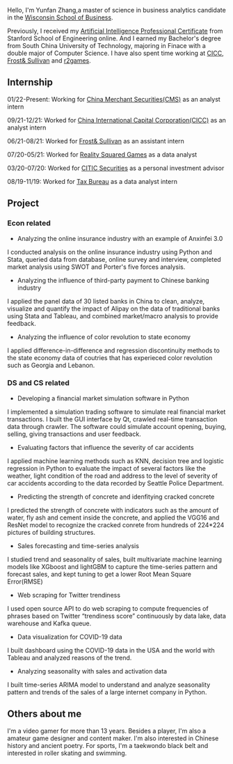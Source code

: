 Hello, I'm Yunfan Zhang,a master of science in business analytics candidate in the [Wisconsin School of Business](https://business.wisc.edu/?gclid=CjwKCAjwxOCRBhA8EiwA0X8hixKiBaBCiZH7qthSOX7NppOQQKbRlR63XC6z51HtbM5JmQYbTac_kxoCms4QAvD_BwE). 

Previously, I received my [Artificial Intelligence Professional Certificate](https://online.stanford.edu/programs/artificial-intelligence-professional-program) from Stanford School of Engineering online. And I earned my Bachelor's degree from South China University of Technology, majoring in Finace with a double major of Computer Science. I have also spent time working at [CICC](https://en.cicc.com/), [Frost& Sullivan](https://www.frost.com/) and [r2games](https://www.r2games.com/).

## Internship

01/22-Present: Working for [China Merchant Securities(CMS)](http://www.cmschina.com.hk/en/CorpFin/default) as an analyst intern

09/21-12/21: Worked for [China International Capital Corporation(CICC)](https://en.cicc.com/) as an analyst intern

06/21-08/21: Worked for [Frost& Sullivan](https://www.frost.com/) as an assistant intern

07/20-05/21: Worked for [Reality Squared Games](https://www.r2games.com/) as a data analyst

03/20-07/20: Worked for [CITIC Securities](http://www.cs.ecitic.com/newsite/en/) as a personal investment advisor

08/19-11/19: Worked for [Tax Bureau](http://www.chinatax.gov.cn/eng/home.html) as a data analyst intern

## Project
### Econ related
- Analyzing the online insurance industry with an example of Anxinfei 3.0

I conducted analysis on the online insurance industry using Python and Stata, queried data from database, online survey and interview, completed market analysis using SWOT and Porter's five forces analysis.

- Analyzing the influence of third-party payment to Chinese banking industry

I applied the panel data of 30 listed banks in China to clean, analyze, visualize and quantify the impact of Alipay on the data of traditional banks using Stata and Tableau, and combined market/macro analysis to provide feedback.

- Analyzing the influence of color revolution to state economy

I applied difference-in-difference and regression discontinuity methods to the state economy data of coutries that has experieced color revolution such as Georgia and Lebanon.


### DS and CS related
- Developing a financial market simulation software in Python

I implemented a simulation trading software to simulate real financial market transactions. I built the GUI interface by Qt, crawled real-time transaction data through crawler. The software could simulate account opening, buying, selling, giving transactions and user feedback.

- Evaluating factors that influence the severity of car accidents

I applied machine learning methods such as KNN, decision tree and logistic regression in Python to evaluate the impact of several factors like the weather, light condition of the road and address to the level of severity of car accidents according to the data recorded by Seattle Police Department.


- Predicting the strength of concrete and idenfitying cracked concrete

I predicted the strength of concrete with indicators such as the amount of water, fly ash and cement inside the concrete, and applied the VGG16 and ResNet model to recognize the cracked conrete from hundreds of 224*224 pictures of building structures.

- Sales forecasting and time-series analysis

I studied trend and seasonality of sales, built multivariate machine learning models like XGboost and lightGBM to capture the time-series pattern and forecast sales, and kept tuning to get a lower Root Mean Square Error(RMSE)

- Web scraping for Twitter trendiness

I used open source API to do web scraping to compute frequencies of phrases based on Twitter “trendiness score” continuously by data lake, data warehouse and Kafka queue.

- Data visualization for COVID-19 data

I built dashboard using the COVID-19 data in the USA and the world with Tableau and analyzed reasons of the trend.

- Analyzing seasonality with sales and activation data

I built time-series ARIMA model to understand and analyze seasonality pattern and trends of the sales of a large internet company in Python.

## Others about me
I'm a video gamer for more than 13 years. Besides a player, I'm also a amateur game designer and content maker. I'm also interested in Chinese history and
ancient poetry. For sports, I'm a taekwondo black belt and interested in roller skating and swimming.
